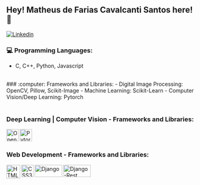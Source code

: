 <!--
**matheusdefarias/matheusdefarias** is a ✨ _special_ ✨ repository because its `README.md` (this file) appears on your GitHub profile.

Here are some ideas to get you started:

- 🔭 I’m currently working on ...
- 🌱 I’m currently learning ...
- 👯 I’m looking to collaborate on ...
- 🤔 I’m looking for help with ...
- 💬 Ask me about ...
- 📫 How to reach me: ...
- 😄 Pronouns: ...
- ⚡ Fun fact: ...
-->

## Hey! Matheus de Farias Cavalcanti Santos here! 👋
[![Linkedin](https://img.shields.io/badge/-LinkedIn-blue?style=flat&logo=Linkedin&logoColor=white&link=https://www.linkedin.com/in/matheusdefariascs/)](https://www.linkedin.com/in/matheusdefariascs/)

### :computer: Programming Languages:
  - C, C++, Python, Javascript
<br />
### :computer: Frameworks and Libraries:
  - Digital Image Processing: OpenCV, Pillow, Scikit-Image
  - Machine Learning: Scikit-Learn
  - Computer Vision/Deep Learning: Pytorch

<br />
<br />

### Deep Learning | Computer Vision - Frameworks and Libraries:

<a href="https://opencv.org/" target="_blank"><img align="left" alt="OpenCV" width="32px" src="https://upload.wikimedia.org/wikipedia/commons/5/53/OpenCV_Logo_with_text.png" /></a>
<a href="https://pytorch.org/" target="_blank"><img align="left" alt="Pytorch" width="32px" src="https://upload.wikimedia.org/wikipedia/commons/1/10/PyTorch_logo_icon.svg" /></a>
<br />
<br />

### Web Development - Frameworks and Libraries:
<a href="https://developer.mozilla.org/pt-BR/docs/Web/Guide/HTML/HTML5" target="_blank"><img align="left" alt="HTML5" width="36px" src="https://logos-download.com/wp-content/uploads/2017/07/HTML5_badge.png" /></a>
<a href="https://developer.mozilla.org/pt-BR/docs/Web/CSS" target="_blank"><img align="left" alt="CSS3" width="32px" src="https://ethancordes.com/assets/tech_icons/CSS3.svg" /></a>
<a href="https://www.djangoproject.com/" target="_blank"><img align="left" alt="Django" width="72px" height="32px" height="32px" src="https://static.djangoproject.com/img/logos/django-logo-negative.png" /></a>
<a href="https://www.django-rest-framework.org/" target="_blank"><img align="left" alt="Django-Rest" width="72px" height="32px" src="https://miro.medium.com/max/497/1*mn2h7oJ8yMHBcmsNSbCIbA.png" /></a>
